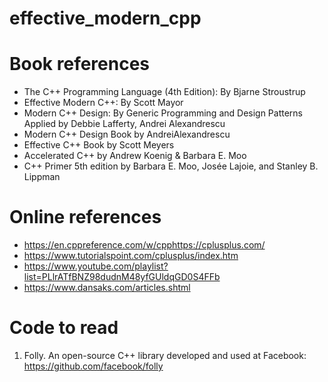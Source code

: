 # effective_modern_cpp

# Book references
* The C++ Programming Language (4th Edition): By Bjarne Stroustrup
* Effective Modern C++: By Scott Mayor
* Modern C++ Design: By Generic Programming and Design Patterns Applied by Debbie Lafferty, Andrei Alexandrescu
* Modern C++ Design Book by AndreiAlexandrescu
* Effective C++   Book by Scott Meyers
* Accelerated C++ by Andrew Koenig & Barbara E. Moo
* C++ Primer 5th edition by Barbara E. Moo, Josée Lajoie, and Stanley B. Lippman

# Online references
* https://en.cppreference.com/w/cpphttps://cplusplus.com/
* https://www.tutorialspoint.com/cplusplus/index.htm
* https://www.youtube.com/playlist?list=PLlrATfBNZ98dudnM48yfGUldqGD0S4FFb
* https://www.dansaks.com/articles.shtml


# Code to read
1. Folly. An open-source C++ library developed and used at Facebook: https://github.com/facebook/folly

